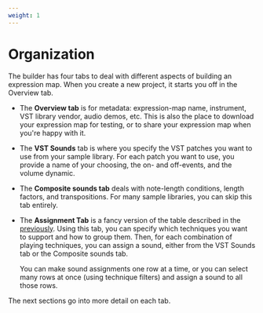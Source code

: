 ```yaml
---
weight: 1 
---
```


# Organization

The builder has four tabs to deal with different aspects of building an expression map. 
When you create a new project, it starts you off in the Overview tab. 

- The **Overview tab** is for metadata: expression-map name, instrument,
  VST library vendor, audio demos, etc. This is also the place to download your expression map for testing, or
  to share your expression map when you're happy with it.

- The **VST Sounds** tab is where you specify the VST patches you want to use from your sample library.
  For each patch you want to use, you provide a name of your choosing, the on- and off-events,
  and the volume dynamic.

- The **Composite sounds tab** deals with note-length conditions, length factors, and transpositions.
  For many sample libraries, you can skip this tab entirely.

- The **Assignment Tab** is a fancy version of the table described in the
  [previously](/docs/introduction/example/#tiny-example). Using this tab, you can specify which techniques you
  want to support and how to group them.
  Then, for each combination of playing techniques,
  you can assign a sound, either from the VST Sounds tab or the Composite sounds tab.

  You can make sound assignments one row at a time, or you can select many rows at once (using technique filters)
  and assign a sound to all those rows.

The next sections go into more detail on each tab. 
